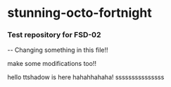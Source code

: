 # stunning-octo-fortnight
### Test repository for FSD-02
--
Changing something in this file!!

make some modifications too!!

hello ttshadow is here hahahhahaha!
sssssssssssssss